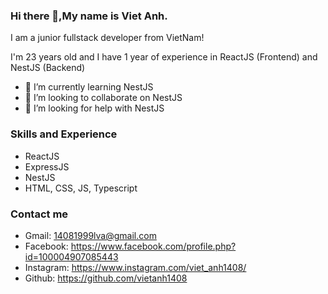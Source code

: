 ### Hi there 👋,My name is Viet Anh. 

I am a junior fullstack developer from VietNam!

I'm 23 years old and I have 1 year of experience in ReactJS (Frontend) and NestJS (Backend)


- 🌱 I’m currently learning NestJS
- 👯 I’m looking to collaborate on NestJS
- 🤔 I’m looking for help with NestJS

### Skills and Experience
- ReactJS
- ExpressJS
- NestJS
- HTML, CSS, JS, Typescript

### Contact me
- Gmail: 14081999lva@gmail.com
- Facebook: https://www.facebook.com/profile.php?id=100004907085443
- Instagram: https://www.instagram.com/viet_anh1408/
- Github: https://github.com/vietanh1408
